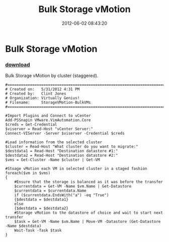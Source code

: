 ﻿---
pid:            3445
poster:         Clint
title:          Bulk Storage vMotion 
date:           2012-06-02 08:43:20
format:         posh
parent:         0
parent:         0

---

# Bulk Storage vMotion 

### [download](3445.ps1)

Bulk Storage vMotion by cluster (staggered).

```posh
#========================================================================
# Created on:   5/31/2012 4:31 PM
# Created by:   Clint Jones
# Organization: Virtually Genius!
# Filename:     StorageVMotion-BulkVMs
#========================================================================

#Import Plugins and Connect to vCenter
Add-PSSnapin VMware.VimAutomation.Core
$creds = Get-Credential
$viserver = Read-Host "vCenter Server:"
Connect-VIServer -Server $viserver -Credential $creds

#Load information from the selected cluster
$cluster = Read-Host "What cluster do you want to migrate:"
$destdata1 = Read-Host "Destination datastore #1:"
$destdata2 = Read-Host "Destination datastore #2:"
$vms = Get-Cluster -Name $cluster | Get-VM

#Stoage vMotion each VM in selected cluster in a staged fashion
foreach($vm in $vms)
{
	#Ensure that the storage is balanced as it was before the transfer
	$currentdata = Get-VM -Name $vm.Name | Get-Datastore
	$currentdata = $currentdata.Name
	if ($currentdata.EndsWith("a") -eq "True")
	{$destdata = $destdata1}
	else
	{$destdata = $destdata2}
	#Storage vMotion to the datastore of choice and wait to start next transfer
	$task = Get-VM -Name $vm.Name | Move-VM -Datastore (Get-Datastore -Name $destdata)
	Wait-Task -Task $task
}
```
